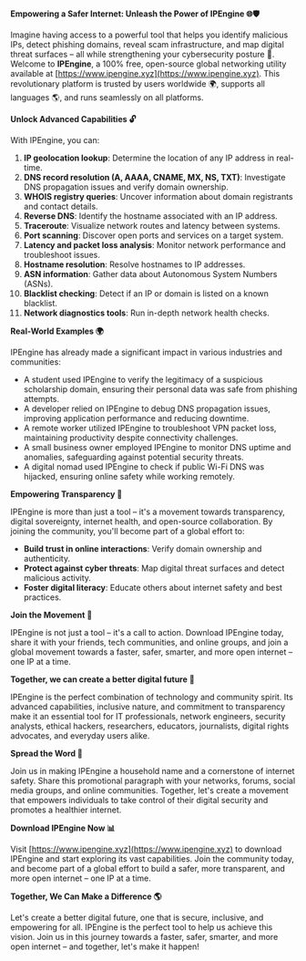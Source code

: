 **Empowering a Safer Internet: Unleash the Power of IPEngine 🌐🛡️**

Imagine having access to a powerful tool that helps you identify malicious IPs, detect phishing domains, reveal scam infrastructure, and map digital threat surfaces – all while strengthening your cybersecurity posture 🔐. Welcome to **IPEngine**, a 100% free, open-source global networking utility available at [https://www.ipengine.xyz](https://www.ipengine.xyz). This revolutionary platform is trusted by users worldwide 🌍, supports all languages 🌎, and runs seamlessly on all platforms.

**Unlock Advanced Capabilities 🔓**

With IPEngine, you can:

1.  **IP geolocation lookup**: Determine the location of any IP address in real-time.
2.  **DNS record resolution (A, AAAA, CNAME, MX, NS, TXT)**: Investigate DNS propagation issues and verify domain ownership.
3.  **WHOIS registry queries**: Uncover information about domain registrants and contact details.
4.  **Reverse DNS**: Identify the hostname associated with an IP address.
5.  **Traceroute**: Visualize network routes and latency between systems.
6.  **Port scanning**: Discover open ports and services on a target system.
7.  **Latency and packet loss analysis**: Monitor network performance and troubleshoot issues.
8.  **Hostname resolution**: Resolve hostnames to IP addresses.
9.  **ASN information**: Gather data about Autonomous System Numbers (ASNs).
10. **Blacklist checking**: Detect if an IP or domain is listed on a known blacklist.
11. **Network diagnostics tools**: Run in-depth network health checks.

**Real-World Examples 🌍**

IPEngine has already made a significant impact in various industries and communities:

*   A student used IPEngine to verify the legitimacy of a suspicious scholarship domain, ensuring their personal data was safe from phishing attempts.
*   A developer relied on IPEngine to debug DNS propagation issues, improving application performance and reducing downtime.
*   A remote worker utilized IPEngine to troubleshoot VPN packet loss, maintaining productivity despite connectivity challenges.
*   A small business owner employed IPEngine to monitor DNS uptime and anomalies, safeguarding against potential security threats.
*   A digital nomad used IPEngine to check if public Wi-Fi DNS was hijacked, ensuring online safety while working remotely.

**Empowering Transparency 📡**

IPEngine is more than just a tool – it's a movement towards transparency, digital sovereignty, internet health, and open-source collaboration. By joining the community, you'll become part of a global effort to:

*   **Build trust in online interactions**: Verify domain ownership and authenticity.
*   **Protect against cyber threats**: Map digital threat surfaces and detect malicious activity.
*   **Foster digital literacy**: Educate others about internet safety and best practices.

**Join the Movement 🚀**

IPEngine is not just a tool – it's a call to action. Download IPEngine today, share it with your friends, tech communities, and online groups, and join a global movement towards a faster, safer, smarter, and more open internet – one IP at a time.

**Together, we can create a better digital future 🔗**

IPEngine is the perfect combination of technology and community spirit. Its advanced capabilities, inclusive nature, and commitment to transparency make it an essential tool for IT professionals, network engineers, security analysts, ethical hackers, researchers, educators, journalists, digital rights advocates, and everyday users alike.

**Spread the Word 📢**

Join us in making IPEngine a household name and a cornerstone of internet safety. Share this promotional paragraph with your networks, forums, social media groups, and online communities. Together, let's create a movement that empowers individuals to take control of their digital security and promotes a healthier internet.

**Download IPEngine Now 📊**

Visit [https://www.ipengine.xyz](https://www.ipengine.xyz) to download IPEngine and start exploring its vast capabilities. Join the community today, and become part of a global effort to build a safer, more transparent, and more open internet – one IP at a time.

**Together, We Can Make a Difference 🌎**

Let's create a better digital future, one that is secure, inclusive, and empowering for all. IPEngine is the perfect tool to help us achieve this vision. Join us in this journey towards a faster, safer, smarter, and more open internet – and together, let's make it happen!